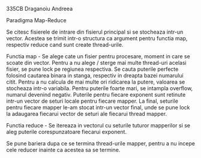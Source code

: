 335CB Draganoiu Andreea

Paradigma Map-Reduce

Se citesc fisierele de intrare din fisierul principal si se stocheaza 
intr-un vector. Acestea se trimit intr-o structura ca argument pentru
functia map, respectiv reduce cand sunt create thread-urile.

Functia map - Se alege cate un fisier pentru procesare, moment in care
se scoate din vector. Pentru a nu alege / sterge mai multe thread-uri acelasi
fisier, se pune lock pe regiunea respectiva. Se cauta puterile perfecte folosind
cautarea binara in stanga, respectiv in dreapta bazei numarului citit. Pentru a nu
calcula de mai multe ori ridicarea la putere, valoarea se stocheaza intr-o 
variabila. Pentru puterile foarte mari, se intampla overflow, numarul devenind 
negativ. Puterile pentru fiecare exponent sunt retinute intr-un vector de seturi
locale pentru fiecare mapper. La final, seturile pentru fiecare mapper le-am
stocat intr-un vector final, unde se pune lock la adaugarea fiecarui vector de
seturi ale fiecarui thread mapper.

Functia reduce - Se itereaza in vectorul cu seturile tuturor mapperilor si se
aleg puterile corespunzatoare fiecarui exponent.

Se pune bariera dupa ce se termina thread-urile mapper, pentru a nu incepe
cele reducer inainte ca acestea sa se termine.

